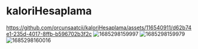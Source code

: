 # kaloriHesaplama
https://github.com/orcunsaatcii/kaloriHesaplama/assets/116540911/d62b74e1-235d-4017-8ffb-b596702b3f2c
![1685298159997](https://github.com/orcunsaatcii/kaloriHesaplama/assets/116540911/29c4fd8c-f2d0-4156-8847-15e290c01cc4)
![1685298159979](https://github.com/orcunsaatcii/kaloriHesaplama/assets/116540911/3d2e94b4-5e80-4082-8b70-90c97994a076)
![1685298160016](https://github.com/orcunsaatcii/kaloriHesaplama/assets/116540911/62d643da-c440-478d-9021-a6c4700885af)
